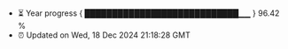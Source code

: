 - ⏳ Year progress { ████████████████████████████▁▁ } 96.42 %
- ⏰ Updated on Wed, 18 Dec 2024 21:18:28 GMT

